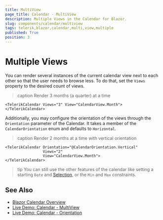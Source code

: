 ```yaml
---
title: MultiView
page_title: Calendar - MultiView
description: Multiple Views in the Calendar for Blazor.
slug: components/calendar/multiview
tags: telerik,blazor,calendar,multi,view,multiple
published: True
position: 3
---
```


# Multiple Views

You can render several instances of the current calendar view next to each other so that the user needs to browse less. To do that, set the `Views` property to the desired count of views.

>caption Render 3 months (a quarter) at a time

````RAZOR
<TelerikCalendar Views="3" View="CalendarView.Month">
</TelerikCalendar>
````

Additionally, you may configure the orientation of the views through the `Orientation` parameter of the Calendar. It takes a member of the `CalendarOrientation` enum and defaults to `Horizontal`.

>caption Render 2 months at a time with vertical orientation

````RAZOR
<TelerikCalendar Orientation="@CalendarOrientation.Vertical"
                 Views="2"
                 View="CalendarView.Month">
</TelerikCalendar>
````

>tip You can still use the other features of the calendar like setting a starting `Date` and [Selection](slug://components/calendar/selection), or the `Min` and `Max` constraints.


## See Also

  * [Blazor Calendar Overview](slug://components/calendar/overview)
  * [Live Demo: Calendar - MultiView](https://demos.telerik.com/blazor-ui/calendar/multiview)
  * [Live Demo: Calendar - Orientation](https://demos.telerik.com/blazor-ui/calendar/orientation)


  
